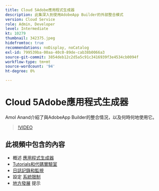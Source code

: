 ```yaml
---
title: Cloud 5Adobe應用程式生成器
description: 此集深入到使用AdobeApp Builder的外部整合模式
version: Cloud Service
role: Admin, Developer
level: Intermediate
kt: 10279
thumbnail: 342375.jpeg
hidefromtoc: true
recommendations: noDisplay, noCatalog
exl-id: 799539ba-00aa-40c0-89de-cab38b0066a3
source-git-commit: 3854deb12c2d5a5c91c3416939f3e4534cb0094f
workflow-type: tm+mt
source-wordcount: '94'
ht-degree: 0%

---
```


# Cloud 5Adobe應用程式生成器

Amol Anand介紹了與AdobeApp Builder的整合情況，以及何時何地使用它。

>[!VIDEO](https://video.tv.adobe.com/v/342375)

## 此視頻中包含的內容

+ 概述 [應用程式生成器](https://developer.adobe.com/app-builder/docs/overview/)
+ [Tutorials和代碼實驗室](https://developer.adobe.com/app-builder/docs/resources/)
+ [日誌記錄和監視](https://adobedocs.github.io/adobeio-runtime/guides/logging_monitoring.html#retrieving-activations-for-blocking-successful-calls)
+ 設定 [系統限制](https://adobedocs.github.io/adobeio-runtime/guides/system_settings.html)
+ [地方發展](https://developer.adobe.com/app-builder/docs/resources/debugging/) 提示
